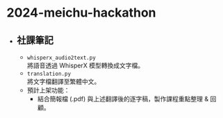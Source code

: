 # 2024-meichu-hackathon


- 社課筆記
    -
    - `whisperx_audio2text.py`  
        將語音透過 WhisperX 模型轉換成文字檔。  
    - `translation.py`  
        將文字檔翻譯至繁體中文。
    - 預計上架功能：
        - 結合簡報檔 (.pdf) 與上述翻譯後的逐字稿，製作課程重點整理 & 回顧。